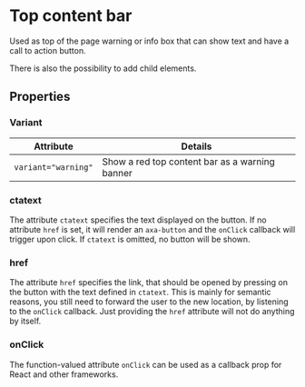 # Top content bar

Used as top of the page warning or info box that can show text and have a call to action button.

There is also the possibility to add child elements.

## Properties

### Variant

| Attribute           | Details                                        |
| ------------------- | ---------------------------------------------- |
| `variant="warning"` | Show a red top content bar as a warning banner |

### ctatext

The attribute `ctatext` specifies the text displayed on the button.
If no attribute `href` is set, it will render an `axa-button` and the `onClick` callback will trigger upon click. If `ctatext` is omitted, no button will be shown.

### href

The attribute `href` specifies the link, that should be opened by pressing on the button with the text defined in `ctatext`. This is mainly for semantic reasons, you still need to forward the user to the new location, by listening to the `onClick` callback. Just providing the `href` attribute will not do anything by itself.

### onClick

The function-valued attribute `onClick` can be used as a callback prop for React and other frameworks.
